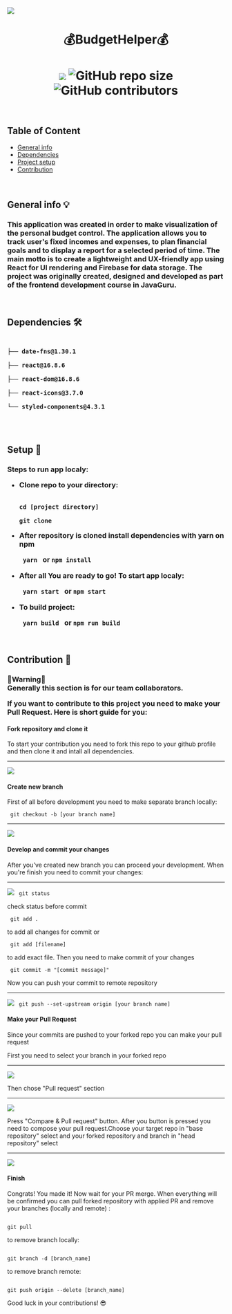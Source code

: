 <img src="./src/assets/readme/logo.png" />
<h1 align="center">💰BudgetHelper💰<h1>
<div align="center">
<img src="https://img.shields.io/github/last-commit/WarOnKhoff/FinApp-Jg.svg">
<img alt="GitHub repo size" src="https://img.shields.io/github/repo-size/WarOnKhoff/FinApp-Jg.svg">
<img alt="GitHub contributors" src="https://img.shields.io/github/contributors/WarOnKhoff/FinApp-Jg.svg">
</div>

<br>

<h2>Table of Content</h2>
<ul>
<li><a href='#general'>General info</a></li>
<li><a href='#dependencies'>Dependencies</a></li>
<li><a href='#setup'>Project setup</a></li>
<li><a href='#contribution'>Contribution</a></li>
</ul>

<br>

<div id='general'>
<h2>General info 💡<h3>
<p>This application was created in order to make visualization of the personal budget control. The application allows you to track user's fixed incomes and expenses, to plan financial goals and to display a report for a selected period of time. The main motto is to create a lightweight and UX-friendly app using React for UI rendering and Firebase for data storage. The project was originally created, designed and developed as part of the frontend development course in JavaGuru.</p>
</div>
<br>
<div id='dependencies'>
<h2>Dependencies 🛠<h3>
<code>
├── date-fns@1.30.1 <br>
├── react@16.8.6 <br>
├── react-dom@16.8.6 <br>
├── react-icons@3.7.0 <br>
└── styled-components@4.3.1 <br>
</code>
</div>
<br>
<div id='setup'>
<h2>Setup 🔌<h3>
<p>Steps to run app localy:</p>
<ul>
<li>
<p> Clone repo to your directory:<p>
<code>
cd [project directory]<br>
git clone
</code>
</li>
<li>
<p> After repository is cloned install dependencies with yarn on npm<p>
<code> yarn </code> or <code>npm install</code>
</li>
<li>
<p> After all You are ready to go! To start app localy:<p>
<code> yarn start </code> or <code>npm start</code>
</li>
<li>
<p> To build project:<p>
<code> yarn build </code> or <code>npm run build</code>
</li>
</ul>
</div>
<br>
<div id='contribution'>
<h2>Contribution 💎<h3>
<p>🚨Warning🚨<br>
Generally this section is for our team collaborators.</p>
<p>If you want to contribute to this project you need to make your Pull Request. Here is short guide for you:</p>
<h4>Fork repository and clone it</h4>
<p>To start your contribution you need to fork this repo to your github profile and then clone it and intall all dependencies. </p>
<hr>
<img src="./src/assets/readme/fork.png">
<h4>Create new branch</h4>
<p>First of all before development you need to make separate branch locally:</p>
<code> git checkout -b [your branch name] </code>
<hr>
<img src="./src/assets/readme/checkout.png">
<h4>Develop and commit your changes</h4>
<p>After you've created new branch you can proceed your development. When you're finish you need to commit your changes:</p>
<hr>
<img src="./src/assets/readme/commit.png">
<code> git status</code><br>
<p>check status before commit<p>
<code> git add .</code><br>
<p>to add all changes for commit or<p>
<code> git add [filename]</code><br>
<p>to add exact file. Then you need to make commit of your changes<p>
<code> git commit -m "[commit message]"</code><br>
<p>Now you can push your commit to remote repository</p>
<hr>
<img src="./src/assets/readme/push.png">
<code> git push --set-upstream origin [your branch name]</code><br>
<h4>Make your Pull Request</h4>
<p>Since your commits are pushed to your forked repo you can make your pull request</p>
<p>First you need to select your branch in your forked repo</p>
<hr>
<img src="./src/assets/readme/gitBranch.png">
<p>Then chose "Pull request" section</p>
<hr>
<img src="./src/assets/readme/pullRequest.png">
<p>Press "Compare & Pull request" button. After you button is pressed you need to compose your pull request.Choose your target repo in "base repository" select and your forked repository and branch in "head repository" select </p>
<hr>
<img src="./src/assets/readme/composePR.png">
<h4>Finish</h4>
<p>Congrats! You made it! Now wait for your PR merge. When everything will be confirmed you can pull forked repository with applied PR and remove your branches (locally and remote) : </p>
<code> 
git pull
</code>
<p>to remove branch locally:</p>
<code> 
git branch -d [branch_name]
</code>
<p>to remove branch remote:</p>
<code> 
git push origin --delete [branch_name]
</code>
<p> Good luck in your contributions! 😎 </p>
</div>
<br>